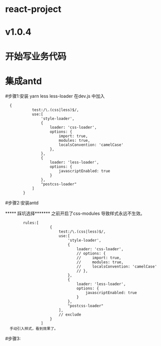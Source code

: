 # react-project

# v1.0.4

# 开始写业务代码

# 集成antd


#步骤1:安装 yarn less less-loader
    在dev.js 中加入
    
      {
                test:/\.(css|less)$/,
                use:[ 
                    'style-loader',
                    {
                        loader: 'css-loader',
                        options: {
                            import: true,
                            modules: true,
                            localsConvention: 'camelCase'
                        },
                    },
                    {
                        loader: 'less-loader',
                        options: {
                            javascriptEnabled: true
                        }
                    },
                    "postcss-loader"
                ]
            }

#步骤2:安装antd 

***** 踩坑选择******* 
之前开启了css-modules 导致样式永远不生效。

            rules:[
                        {
                            test:/\.(css|less)$/,
                            use:[ 
                                'style-loader',
                                {
                                    loader: 'css-loader',
                                    // options: {
                                    //     import: true,
                                    //     modules: true,
                                    //     localsConvention: 'camelCase'
                                    // },
                                },
                                {
                                    loader: 'less-loader',
                                    options: {
                                        javascriptEnabled: true
                                    }
                                },
                                "postcss-loader"
                            ],
                            // exclude
                        }
                    ]
      手动引入样式，看到效果了。
     
#步骤3:
   


  
  
  
  
  
  
  
  
